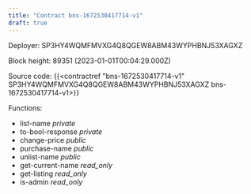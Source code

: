 ```yaml
---
title: "Contract bns-1672530417714-v1"
draft: true
---
```

Deployer: SP3HY4WQMFMVXG4Q8QGEW8ABM43WYPHBNJ53XAGXZ


 



Block height: 89351 (2023-01-01T00:04:29.000Z)

Source code: {{<contractref "bns-1672530417714-v1" SP3HY4WQMFMVXG4Q8QGEW8ABM43WYPHBNJ53XAGXZ bns-1672530417714-v1>}}

Functions:

* list-name _private_
* to-bool-response _private_
* change-price _public_
* purchase-name _public_
* unlist-name _public_
* get-current-name _read_only_
* get-listing _read_only_
* is-admin _read_only_
